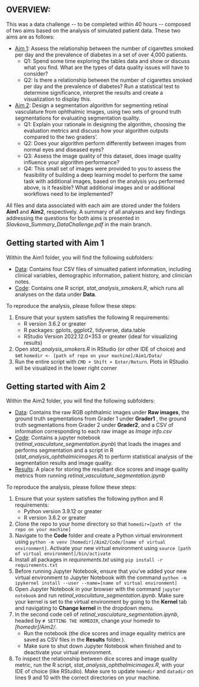 ## OVERVIEW: 
This was a data challenge -- to be completed within 40 hours -- composed of two aims based on the analysis of simulated patient data. These two aims are as follows: 
* <ins>Aim 1</ins>: Assess the relationship between the number of cigarettes smoked per day and the prevalence of diabetes in a set of over 4,000 patients.
  * Q1: Spend some time exploring the tables data and show or discuss what you find. What are the types of data quality issues will have to consider?
  * Q2: Is there a relationship between the number of cigarettes smoked per day and the prevalence of diabetes? Run a statistical test to determine significance, interpret the results and create a visualization to display this. 
* <ins>Aim 2</ins>: Design a segmentation algorithm for segmenting retinal vasculature from ophthalmic images, using two sets of ground truth segmentations for evaluating segmentation quality.
  * Q1: Explain your rationale in designing the algorithm, choosing the evaluation metrics and discuss how your algorithm outputs compared to the two graders’.
  * Q2: Does your algorithm perform differently between images from normal eyes and diseased eyes?
  * Q3: Assess the image quality of this dataset, does image quality influence your algorithm performance?
  * Q4: This small set of images were provided to you to assess the feasibility of building a deep learning model to perform the same task with additional images, based on the analysis you performed above, is it feasible? What additional images and or additional workflows need to be implemented?

All files and data associated with each aim are stored under the folders **Aim1** and **Aim2**, respectively. A summary of all analyses and key findings addressing the questions for both aims is presented in *Slavkova_Summary_DataChallenge.pdf* in the main branch.

## Getting started with Aim 1
Within the Aim1 folder, you will find the following subfolders:
* <ins>Data</ins>: Contains four CSV files of simualted patient information, including clinical variables, demographic information, patient history, and clinician notes.
* <ins>Code</ins>: Contains one R script, *stat_analysis_smokers.R*, which runs all analyses on the data under **Data**.

To reproduce the analysis, please follow these steps:
1. Ensure that your system satisfies the following R requirements:
   * R version 3.6.2 or greater
   * R packages: gplots, ggplot2, tidyverse, data.table
   * RStudio Version 2022.12.0+353 or greater (ideal for visualizing results)
2. Open *stat_analysis_smokers.R* in RStudio (or other IDE of choice) and set `homedir <- [path of repo on your machine]/Aim1/Data/`
3. Run the entire script with `CMD + Shift + Enter/Return`. Plots in RStudio will be visualized in the lower right corner

## Getting started with Aim 2
Within the Aim2 folder, you will find the following subfolders:
* <ins>Data</ins>: Contains the raw RGB ophthalmic images under **Raw images**, the ground truth segmentations from Grader 1 under **Grader1**
, the ground truth segmentations from Grader 2 under **Grader2**, and a CSV of information corresponding to each raw image as *Image info.csv*
* <ins>Code</ins>: Contains a jupyter notebook (*retinal_vasculature_segmentation.ipynb*) that loads the images and performs segmentation and a script in R (*stat_analysis_ophthalmicimages.R*) to perform statistical analysis of the segmentation results and image quality. 
* <ins>Results</ins>: A place for storing the resultant dice scores and image quality metrics from running *retinal_vasculature_segmentation.ipynb*

To reproduce the analysis, please follow these steps: 
1. Ensure that your system satisfies the following python and R requirements:
   * Python version 3.9.12 or greater
   * R version 3.6.2 or greater
2. Clone the repo to your home directory so that `homedir=[path of the repo on your machine]`
3. Navigate to the **Code** folder and create a Python virtual environment using `python -m venv [homedir]/Aim2/Code/[name of virtual environment]`. Activate your new virtual environment using `source [path of virtual environment]/bin/activate`
4. Install all packages in *requirements.txt* using `pip install -r requirements.txt`
5. Before running Jupyter Notebook, ensure that you've added your new virtual environment to Jupyter Notebook with the command `python -m ipykernel install --user --name=[name of virtual environment]`
6. Open Jupyter Notebook in your browser with the command `jupyter notebook` and run *retinal_vasculature_segmentation.ipynb*. Make sure your kernel is set to the virtual environment by going to the **Kernel** tab and navigating to **Change kernel** in the dropdown menu.
7. In the second code cell of *retinal_vasculature_segmentation.ipynb*, headed by `# SETTING THE HOMEDIR`, change your homedir to *[homedir]/Aim2/*.
   * Run the notebook (the dice scores and image equality metrics are saved as CSV files in the **Results** folder.).
   * Make sure to shut down Jupyter Notebook when finished and to deactivate your virtual environment. 
9. To inspect the relationship between dice scores and image quality metric, run the R script, *stat_analysis_ophthalmicimages.R*, with your IDE of choice (like RStudio). Make sure to update `homedir` and `datadir` on lines 9 and 10 with the correct directories on your machine.
